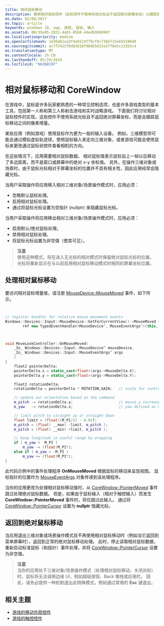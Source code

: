 ```yaml
---
title: 相对鼠标移动
description: 使用相对鼠标控件（这些控件不使用系统光标且不返回绝对屏幕坐标）以跟踪游戏中鼠标移动之间的像素增量。
ms.date: 02/08/2017
ms.topic: article
keywords: windows 10, uwp, 游戏, 鼠标, 输入
ms.assetid: 08c35e05-2822-4a01-85b8-44edb9b6898f
ms.localizationpriority: medium
ms.openlocfilehash: 1d36d81aa3f4e0124f79cf8c736b715eb91590d0
ms.sourcegitcommit: ac7f3422f8d83618f9b6b5615a37f8e5c115b3c4
ms.translationtype: MT
ms.contentlocale: zh-CN
ms.lasthandoff: 05/29/2019
ms.locfileid: "66368197"
---
```

# <a name="relative-mouse-movement-and-corewindow"></a>相对鼠标移动和 CoreWindow

在游戏中，鼠标是许多玩家都熟悉的一种常见控制选项，也是许多游戏类型的基本工具，包括第一人称和第三人称射击游戏和实时战略游戏。 下面我们将讨论相对鼠标控件的实现，这些控件不使用系统光标且不返回绝对屏幕坐标，而是会跟踪鼠标移动之间的像素增量。

某些应用（例如游戏）使用鼠标作为更为一般的输入设备。 例如，三维模型师可能会通过模拟虚拟轨迹球，使用鼠标输入来定向三维对象，或者游戏可能会使用鼠标来更改通过鼠标状控件查看相机的方向。 

在这些情况下，应用需要相对鼠标数据。 相对鼠标值表示鼠标自上一帧以后移动了多远距离，而不是窗口或屏幕中的绝对 x-y 坐标值。 另外，在操作三维对象或场景时，由于鼠标光标相对于屏幕坐标的位置并不具有相关性，因此应用经常会隐藏光标。 

当用户采取操作将应用移入相对三维对象/场景操作模式时，应用必须： 
- 忽略默认鼠标处理。
- 启用相对鼠标处理。
- 通过将鼠标光标设置为空指针 (nullptr) 来隐藏鼠标光标。 

当用户采取操作将应用移出相对三维对象/场景操作模式时，应用必须： 
- 启用默认/绝对鼠标处理。
- 禁用相对鼠标处理。 
- 将鼠标光标设置为非空值（使其可见）。

> **注意**  
使用这种模式，将在进入无光标的相对模式时保留绝对鼠标光标的位置。 光标将重新显示在与以前启用相对鼠标移动模式时相同的屏幕坐标位置。

 

## <a name="handling-relative-mouse-movement"></a>处理相对鼠标移动


要访问相对鼠标增量值，请注册 [MouseDevice::MouseMoved](https://docs.microsoft.com/uwp/api/windows.devices.input.mousedevice.mousemoved) 事件，如下所示。


```cpp


// register handler for relative mouse movement events
Windows::Devices::Input::MouseDevice::GetForCurrentView()->MouseMoved +=
        ref new TypedEventHandler<MouseDevice^, MouseEventArgs^>(this, &MoveLookController::OnMouseMoved);


```

```cpp


void MoveLookController::OnMouseMoved(
    _In_ Windows::Devices::Input::MouseDevice^ mouseDevice,
    _In_ Windows::Devices::Input::MouseEventArgs^ args
    )
{
    float2 pointerDelta;
    pointerDelta.x = static_cast<float>(args->MouseDelta.X);
    pointerDelta.y = static_cast<float>(args->MouseDelta.Y);

    float2 rotationDelta;
    rotationDelta = pointerDelta * ROTATION_GAIN;   // scale for control sensitivity

    // update our orientation based on the command
    m_pitch -= rotationDelta.y;                     // mouse y increases down, but pitch increases up
    m_yaw   -= rotationDelta.x;                     // yaw defined as CCW around y-axis

    // limit pitch to straight up or straight down
    float limit = (float)(M_PI/2) - 0.01f;
    m_pitch = (float) __max( -limit, m_pitch );
    m_pitch = (float) __min( +limit, m_pitch );

    // keep longitude in useful range by wrapping
    if ( m_yaw >  M_PI )
        m_yaw -= (float)M_PI*2;
    else if ( m_yaw < -M_PI )
        m_yaw += (float)M_PI*2;
}

```

此代码示例中的事件处理程序 **OnMouseMoved** 根据鼠标的移动来呈现视图。 鼠标指针的位置作为 [MouseEventArgs](https://docs.microsoft.com/uwp/api/Windows.Devices.Input.MouseEventArgs) 对象传递到该处理程序。 

当你的应用更改为处理相对鼠标移动值时，从 [CoreWindow::PointerMoved](https://docs.microsoft.com/uwp/api/windows.ui.core.corewindow.pointermoved) 事件跳过处理绝对鼠标数据。 但是，如果由于鼠标输入（相对于触控输入）而发生 **CoreWindow::PointerMoved** 事件时，将仅跳过此输入。 通过将 [CoreWindow::PointerCursor](https://docs.microsoft.com/uwp/api/windows.ui.core.corewindow.pointercursor) 设置为 **nullptr** 隐藏光标。 

## <a name="returning-to-absolute-mouse-movement"></a>返回到绝对鼠标移动

当应用退出三维对象或场景操作模式且不再使用相对鼠标移动时（例如当它返回到菜单屏幕时），返回到正常的绝对鼠标移动处理。 此时，停止读取相对鼠标数据，重新启动标准鼠标（和指针）事件处理，并将 [CoreWindow::PointerCursor](https://docs.microsoft.com/uwp/api/windows.ui.core.corewindow.pointercursor) 设置为非空值。 

> **注意**  
当你的应用处于三维对象/场景操作模式（处理相对鼠标移动，关闭光标）时，鼠标将无法调用边缘 UI，例如超级按钮、Back 堆栈或应用栏。 因此，请务必提供一种机制退出此特殊模式，例如通过常用的 **Esc** 键退出。

## <a name="related-topics"></a>相关主题

* [游戏的移动外观控件](tutorial--adding-move-look-controls-to-your-directx-game.md) 
* [游戏的触控控件](tutorial--adding-touch-controls-to-your-directx-game.md)